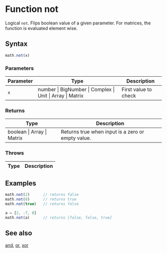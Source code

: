 <!-- Note: This file is automatically generated from source code comments. Changes made in this file will be overridden. -->

# Function not

Logical `not`. Flips boolean value of a given parameter.
For matrices, the function is evaluated element wise.


## Syntax

```js
math.not(x)
```

### Parameters

Parameter | Type | Description
--------- | ---- | -----------
`x` | number &#124; BigNumber &#124; Complex &#124; Unit &#124; Array &#124; Matrix | First value to check

### Returns

Type | Description
---- | -----------
boolean &#124; Array &#124; Matrix |  Returns true when input is a zero or empty value.


### Throws

Type | Description
---- | -----------


## Examples

```js
math.not(2)      // returns false
math.not(0)      // returns true
math.not(true)   // returns false

a = [2, -7, 0]
math.not(a)      // returns [false, false, true]
```


## See also

[and](and.md),
[or](or.md),
[xor](xor.md)
